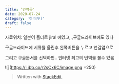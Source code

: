 ```yaml
---
title: ’번역등'
date: 2020-07-24
category: '히라카나'
draft: false
---
```

자료위치: 일본어 폴더로 jiral 에있고,,,구글드라이브에도 있다

구글드라이드에 서류를 올린후 왼쪽버튼을 누르고 연결앱으로 

그리고 구글문서를 선택하면.. 인터넷 최고의 번역을 볼수 있음

![](https://i.ibb.co/r2sCx6C/image.png =250)
> Written with [StackEdit](https://stackedit.io/).
<!--stackedit_data:
eyJoaXN0b3J5IjpbLTE4NDE0NDk2MCwtOTA2MzYyMTYwXX0=
-->